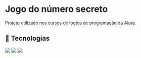 <h1>Jogo do número secreto</h1>
<p>Projeto utilizado nos cursos de lógica de programação da Alura.</p>

## 🤖 Tecnologias

<div>
    <img src="https://img.shields.io/badge/HTML-239120?style=for-the-badge&logo=html5&logocolor=white">
    <img src="https://img.shields.io/badge/CSS-239120?style=for-the-badge&logo=css3&logocolor=white">
    <img src="https://img.shields.io/badge/JavaScript-F7DF1E?style=for-the-badge&logo=javascript&logocolor=black">
</div>

